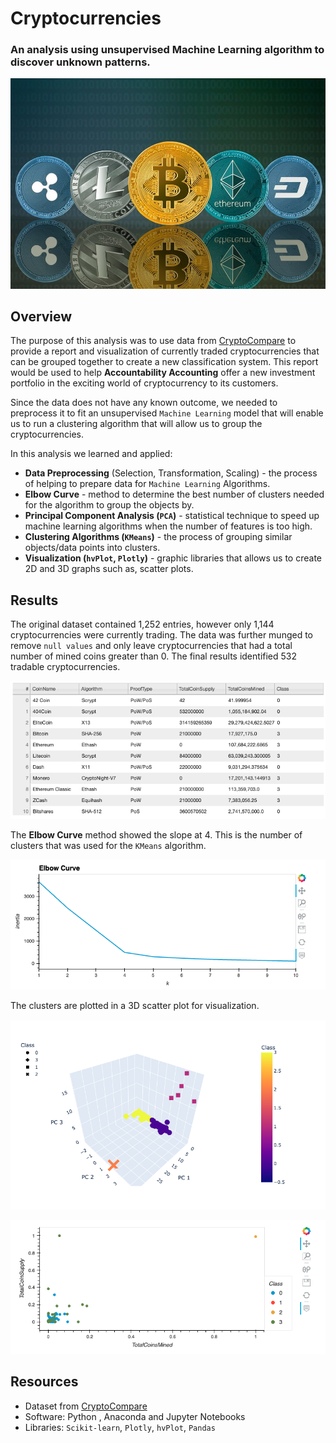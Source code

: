 # Cryptocurrencies

### An analysis using unsupervised Machine Learning algorithm to discover unknown patterns.

![bannerimage](https://github.com/awalindeep/Cryptocurrencies/blob/AwalinGHMAIN/Resources/cryptocurrency.png)

## Overview

The purpose of this analysis was to use data from  [CryptoCompare](https://min-api.cryptocompare.com/data/all/coinlist)  to provide a report and visualization of currently traded cryptocurrencies that can be grouped together to create a new classification system. This report would be used to help  **Accountability Accounting**  offer a new investment portfolio in the exciting world of cryptocurrency to its customers.

Since the data does not have any known outcome, we needed to preprocess it to fit an unsupervised  `Machine Learning`  model that will enable us to run a clustering algorithm that will allow us to group the cryptocurrencies.

In this analysis we learned and applied:

-   **Data Preprocessing**  (Selection, Transformation, Scaling) - the process of helping to prepare data for  `Machine Learning`  Algorithms.
-   **Elbow Curve**  - method to determine the best number of clusters needed for the algorithm to group the objects by.
-   **Principal Component Analysis (`PCA`)**  - statistical technique to speed up machine learning algorithms when the number of features is too high.
-   **Clustering Algorithms (`KMeans`)**  - the process of grouping similar objects/data points into clusters.
-   **Visualization (`hvPlot`,  `Plotly`)**  - graphic libraries that allows us to create 2D and 3D graphs such as, scatter plots.

## Results

The original dataset contained 1,252 entries, however only 1,144 cryptocurrencies were currently trading. The data was further munged to remove  `null values`  and only leave cryptocurrencies that had a total number of mined coins greater than 0. The final results identified 532 tradable cryptocurrencies.

![cryptotable](https://github.com/awalindeep/Cryptocurrencies/blob/AwalinGHMAIN/Resources/Crypto.36.29%20PM.png)

The  **Elbow Curve**  method showed the slope at 4. This is the number of clusters that was used for the  `KMeans`  algorithm.

![Elbow](https://github.com/awalindeep/Cryptocurrencies/blob/AwalinGHMAIN/Resources/Crypto.37.14%20PM.png)

The clusters are plotted in a 3D scatter plot for visualization.
 
 ![3D](https://github.com/awalindeep/Cryptocurrencies/blob/AwalinGHMAIN/Resources/Crypto.46.36%20PM.png)


![Hvplot](https://github.com/awalindeep/Cryptocurrencies/blob/AwalinGHMAIN/Resources/Crypto.37.25%20PM.png)

## Resources

-   Dataset from  [CryptoCompare](https://min-api.cryptocompare.com/data/all/coinlist)
-   Software: Python , Anaconda and Jupyter Notebooks 
-   Libraries:  `Scikit-learn`,  `Plotly`,  `hvPlot`,  `Pandas`
